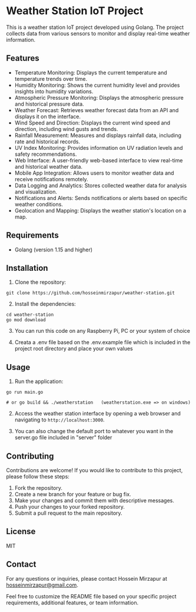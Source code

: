 # Weather Station IoT Project

This is a weather station IoT project developed using Golang. The project collects data from various sensors to monitor and display real-time weather information.

## Features

- Temperature Monitoring: Displays the current temperature and temperature trends over time.
- Humidity Monitoring: Shows the current humidity level and provides insights into humidity variations.
- Atmospheric Pressure Monitoring: Displays the atmospheric pressure and historical pressure data.
- Weather Forecast: Retrieves weather forecast data from an API and displays it on the interface.
- Wind Speed and Direction: Displays the current wind speed and direction, including wind gusts and trends.
- Rainfall Measurement: Measures and displays rainfall data, including rate and historical records.
- UV Index Monitoring: Provides information on UV radiation levels and safety recommendations.
- Web Interface: A user-friendly web-based interface to view real-time and historical weather data.
- Mobile App Integration: Allows users to monitor weather data and receive notifications remotely.
- Data Logging and Analytics: Stores collected weather data for analysis and visualization.
- Notifications and Alerts: Sends notifications or alerts based on specific weather conditions.
- Geolocation and Mapping: Displays the weather station's location on a map.

## Requirements

- Golang (version 1.15 and higher)

## Installation

1. Clone the repository:

```
git clone https://github.com/hosseinmirzapur/weather-station.git
```

2. Install the dependencies:

```
cd weather-station
go mod download
```

3. You can run this code on any Raspberry Pi, PC or your system of choice

4. Creata a .env file based on the .env.example file which is included in the project root directory and place your own values

## Usage

1. Run the application:

```
go run main.go

# or go build && ./weatherstation   (weatherstation.exe => on windows)
```

2. Access the weather station interface by opening a web browser and navigating to `http://localhost:3000`.

3. You can also change the default port to whatever you want in the server.go file included in "server" folder

## Contributing

Contributions are welcome! If you would like to contribute to this project, please follow these steps:

1. Fork the repository.
2. Create a new branch for your feature or bug fix.
3. Make your changes and commit them with descriptive messages.
4. Push your changes to your forked repository.
5. Submit a pull request to the main repository.

## License

MIT

## Contact

For any questions or inquiries, please contact Hossein Mirzapur at hosseinmirzapur@gmail.com.

Feel free to customize the README file based on your specific project requirements, additional features, or team information.
